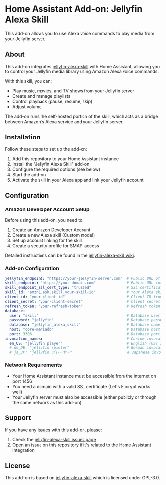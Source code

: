# Home Assistant Add-on: Jellyfin Alexa Skill

This add-on allows you to use Alexa voice commands to play media from your Jellyfin server.

## About

This add-on integrates [jellyfin-alexa-skill](https://github.com/infinityofspace/jellyfin_alexa_skill) with Home Assistant, allowing you to control your Jellyfin media library using Amazon Alexa voice commands.

With this skill, you can:
- Play music, movies, and TV shows from your Jellyfin server
- Create and manage playlists
- Control playback (pause, resume, skip)
- Adjust volume

The add-on runs the self-hosted portion of the skill, which acts as a bridge between Amazon's Alexa service and your Jellyfin server.

## Installation

Follow these steps to set up the add-on:

1. Add this repository to your Home Assistant instance
2. Install the "Jellyfin Alexa Skill" add-on
3. Configure the required options (see below)
4. Start the add-on
5. Activate the skill in your Alexa app and link your Jellyfin account

## Configuration

### Amazon Developer Account Setup

Before using this add-on, you need to:

1. Create an Amazon Developer Account
2. Create a new Alexa skill (Custom model)
3. Set up account linking for the skill
4. Create a security profile for SMAPI access

Detailed instructions can be found in the [jellyfin-alexa-skill wiki](https://github.com/infinityofspace/jellyfin_alexa_skill/wiki).

### Add-on Configuration

```yaml
jellyfin_endpoint: "https://your-jellyfin-server.com"  # Public URL of your Jellyfin server
skill_endpoint: "https://your-domain.com"              # Public URL for the skill (must be accessible from the internet)
skill_endpoint_ssl_cert_type: "trusted"                # SSL certificate type (trusted, wildcard, or self_signed)
skill_id: "amzn1.ask.skill.your-skill-id"              # Your Alexa skill ID
client_id: "your-client-id"                            # Client ID from Amazon Developer console
client_secret: "your-client-secret"                    # Client secret from Amazon Developer console
refresh_token: "your-refresh-token"                    # Refresh token from ASK CLI
database:
  user: "skill"                                        # Database user (default: skill)
  password: "jellyfin"                                 # Database password
  database: "jellyfin_alexa_skill"                     # Database name
  host: "core-mariadb"                                 # Database host (use core-mariadb for the MariaDB addon)
  port: 3306                                           # Database port
invocation_names:                                      # Custom invocation names (optional)
  en_US: "jellyfin player"                             # English (US) invocation name
  # de_DE: "jellyfin spieler"                          # German invocation name (optional)
  # ja_JP: "jellyfin プレーヤー"                         # Japanese invocation name (optional)
```

### Network Requirements

- Your Home Assistant instance must be accessible from the internet on port 1456
- You need a domain with a valid SSL certificate (Let's Encrypt works well)
- Your Jellyfin server must also be accessible (either publicly or through the same network as this add-on)

## Support

If you have any issues with this add-on, please:

1. Check the [jellyfin-alexa-skill issues page](https://github.com/infinityofspace/jellyfin_alexa_skill/issues)
2. Open an issue on this repository if it's related to the Home Assistant integration

## License

This add-on is based on [jellyfin-alexa-skill](https://github.com/infinityofspace/jellyfin_alexa_skill) which is licensed under GPL-3.0.